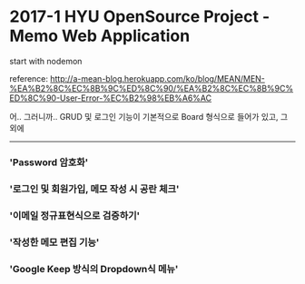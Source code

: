 # 2017-1 HYU OpenSource Project - Memo Web Application


start with nodemon

reference: http://a-mean-blog.herokuapp.com/ko/blog/MEAN/MEN-%EA%B2%8C%EC%8B%9C%ED%8C%90/%EA%B2%8C%EC%8B%9C%ED%8C%90-User-Error-%EC%B2%98%EB%A6%AC

어.. 그러니까..
GRUD 및 로그인 기능이 기본적으로 Board 형식으로 들어가 있고, 그 외에

***

### 'Password 암호화'
### '로그인 및 회원가입, 메모 작성 시 공란 체크'
### '이메일 정규표현식으로 검증하기'
### '작성한 메모 편집 기능'
### 'Google Keep 방식의 Dropdown식 메뉴'
